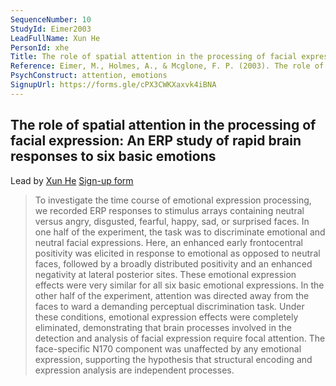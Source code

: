 ```yaml
---
SequenceNumber: 10
StudyId: Eimer2003
LeadFullName: Xun He
PersonId: xhe
Title: The role of spatial attention in the processing of facial expression: An ERP study of rapid brain responses to six basic emotions
Reference: Eimer, M., Holmes, A., & Mcglone, F. P. (2003). The role of spatial attention in the processing of facial expression: An ERP study of rapid brain responses to six basic emotions. Cognitive, Affective, & Behavioral Neuroscience, 3(2), 97–110. https://doi.org/10.3758/CABN.3.2.97
PsychConstruct: attention, emotions
SignupUrl: https://forms.gle/cPX3CWKXaxvk4iBNA
---
```



## <a name="Eimer2003"> The role of spatial attention in the processing of facial expression: An ERP study of rapid brain responses to six basic emotions


Lead by [Xun He](/people/#xhe)
[Sign-up form](https://forms.gle/cPX3CWKXaxvk4iBNA)

> To investigate the time course of emotional expression processing, we recorded ERP responses to stimulus arrays containing neutral versus angry, disgusted, fearful, happy, sad, or surprised faces. In one half of the experiment, the task was to discriminate emotional and neutral facial expressions. Here, an enhanced early frontocentral positivity was elicited in response to emotional as opposed to neutral faces, followed by a broadly distributed positivity and an enhanced negativity at lateral posterior sites. These emotional expression effects were very similar for all six basic emotional expressions. In the other half of the experiment, attention was directed away from the faces to ward a demanding perceptual discrimination task. Under these conditions, emotional expression effects were completely eliminated, demonstrating that brain processes involved in the detection and analysis of facial expression require focal attention. The face-specific N170 component was unaffected by any emotional expression, supporting the hypothesis that structural encoding and expression analysis are independent processes.
